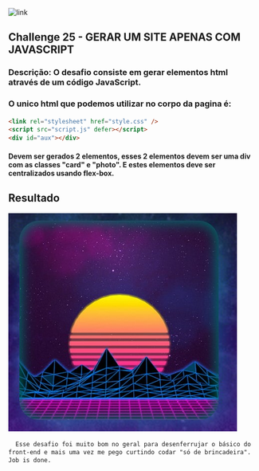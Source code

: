 ![link](https://impulso.team/assets/images/impulso-logo.svg) 

## Challenge 25 - GERAR UM SITE APENAS COM JAVASCRIPT
###  **Descrição:** O desafio consiste em gerar elementos html através de um código JavaScript.
### O unico html que podemos utilizar no corpo da pagina é:
 
```html
<link rel="stylesheet" href="style.css" />
<script src="script.js" defer></script>
<div id="aux"></div>
```

#### Devem ser gerados 2 elementos, esses 2 elementos devem ser uma div com as classes "card" e "photo". E estes elementos deve ser centralizados usando flex-box. 


## Resultado
![Screenshot](https://github.com/tiuline/impulso-challange-25/blob/main/img/exemplo.jpg?raw=true)

  
    
      Esse desafio foi muito bom no geral para desenferrujar o básico do front-end e mais uma vez me pego curtindo codar "só de brincadeira". Job is done.
